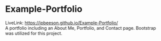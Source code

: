 # Example-Portfolio
LiveLink: https://jpbeeson.github.io/Example-Portfolio/ <br>
A portfolio including an About Me, Portfolio, and Contact page. Bootstrap was utilized for this project. 
